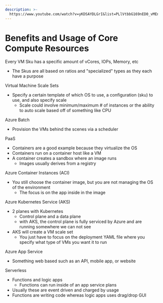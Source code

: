 ```yaml
---
description: >-
  https://www.youtube.com/watch?v=yKDSAYDLGrI&list=PLlVtbbG169nED0_vMEniWBQjSoxTsBYS3&index=16
---
```


# Benefits and Usage of Core Compute Resources

Every VM Sku has a specific amount of vCores, IOPs, Memory, etc

* The Skus are all based on ratios and "specialized" types as they each have a purpose

Virtual Machine Scale Sets

* Specify a certain template of which OS to use, a configuration (sku) to use, and also specify scale
  * Scale could involve minimum/maximum # of instances or the ability to auto scale based off of something like CPU

Azure Batch

* Provision the VMs behind the scenes via a scheduler

PaaS

* Containers are a good example because they virtualize the OS
* Containers run on a container host like a VM
* A container creates a sandbox where an image runs
  * Images usually derives from a registry&#x20;

Azure Container Instances (ACI)

* You still choose the container image, but you are not managing the OS of the environment
  * The focus is on the app inside in the image

Azure Kubernetes Service (AKS)

* 2 planes with Kubernetes
  * Control plane and a data plane
  * with AKS, the control plane is fully serviced by Azure and are running somewhere we can not see
* AKS will create a VM scale set
  * You just have to focus on the deployment YAML file where you specify what type of VMs you want it to run

Azure App Service

* Something web based such as an API, mobile app, or website

Serverless

* Functions and logic apps
  * Functions can run inside of an app service plans
* Usually these are event driven and charged by usage
* Functions are writing code whereas logic apps uses drag/drop GUI
